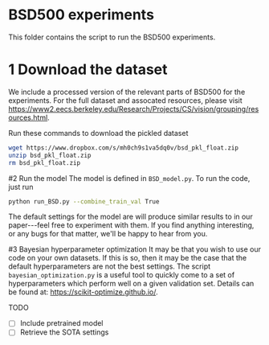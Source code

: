 # BSD500 experiments
This folder contains the script to run the BSD500 experiments.

# 1 Download the dataset
We include a processed version of the relevant parts of BSD500 for the
experiments. For the full dataset and assocated resources, please visit
https://www2.eecs.berkeley.edu/Research/Projects/CS/vision/grouping/resources.html.

Run these commands to download the pickled dataset
```bash
wget https://www.dropbox.com/s/mh0ch9s1va5dq0v/bsd_pkl_float.zip
unzip bsd_pkl_float.zip
rm bsd_pkl_float.zip
```

#2 Run the model
The model is defined in `BSD_model.py`. To run the code, just run
```bash
python run_BSD.py --combine_train_val True
```

The default settings for the model are will produce similar results to in our
paper---feel free to experiment with them. If you find anything interesting, 
or any bugs for that matter, we'll be happy to hear from you.

#3 Bayesian hyperparameter optimization
It may be that you wish to use our code on your own datasets. If this is so,
then it may be the case that the default hyperparameters are not the best 
settings. The script ```bayesian_optimization.py``` is a useful tool to quickly
come to a set of hyperparameters which perform well on a given validation set.
Details can be found at: https://scikit-optimize.github.io/.

TODO
- [ ] Include pretrained model
- [ ] Retrieve the SOTA settings
